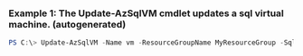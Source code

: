 ### Example 1: The Update-AzSqlVM cmdlet updates a sql virtual machine. (autogenerated)
```powershell
PS C:\> Update-AzSqlVM -Name vm -ResourceGroupName MyResourceGroup -SqlManagementType {SqlManagementType}
```


